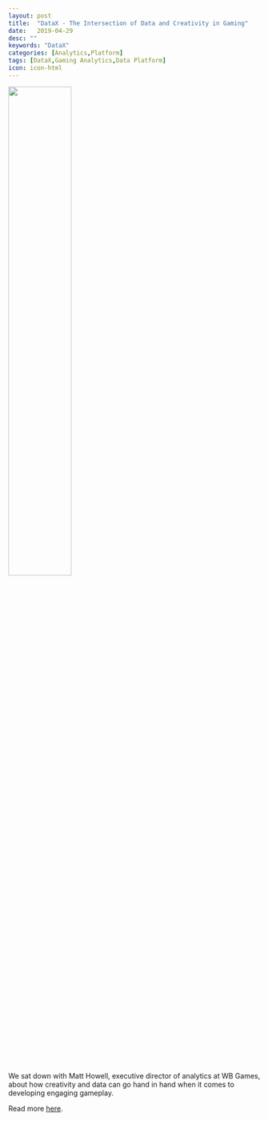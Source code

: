 ```yaml
---
layout: post
title:  "DataX - The Intersection of Data and Creativity in Gaming"
date:   2019-04-29
desc: ""
keywords: "DataX"
categories: [Analytics,Platform]
tags: [DataX,Gaming Analytics,Data Platform]
icon: icon-html
---
```


<img src="{{ site.img_path }}/datax/wba_team-medium.jpg" width="50%" display="block">


We sat down with Matt Howell, executive director of analytics at WB Games, about how creativity and data can go hand in hand when it comes to developing engaging gameplay.

Read more [here](https://channels.theinnovationenterprise.com/articles/datax-presents-the-intersection-of-data-and-creativity-in-gaming).